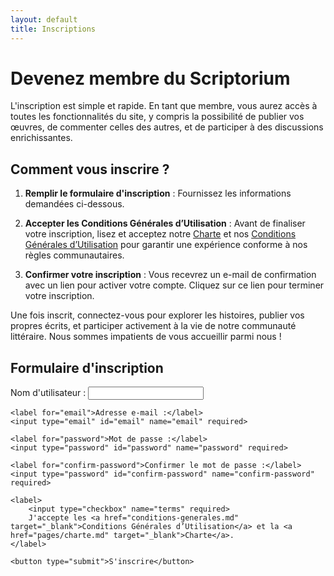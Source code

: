 ```yaml
---
layout: default
title: Inscriptions
---
```


# Devenez membre du Scriptorium

L'inscription est simple et rapide. En tant que membre, vous aurez accès à toutes les fonctionnalités du site, y compris la possibilité de publier vos œuvres, de commenter celles des autres, et de participer à des discussions enrichissantes.

## Comment vous inscrire ?

1. **Remplir le formulaire d'inscription** : Fournissez les informations demandées ci-dessous.

2. **Accepter les Conditions Générales d’Utilisation** : Avant de finaliser votre inscription, lisez et acceptez notre [Charte](pages/charte.md) et nos [Conditions Générales d’Utilisation](conditions-generales.md) pour garantir une expérience conforme à nos règles communautaires.

3. **Confirmer votre inscription** : Vous recevrez un e-mail de confirmation avec un lien pour activer votre compte. Cliquez sur ce lien pour terminer votre inscription.

Une fois inscrit, connectez-vous pour explorer les histoires, publier vos propres écrits, et participer activement à la vie de notre communauté littéraire. Nous sommes impatients de vous accueillir parmi nous !

## Formulaire d'inscription

<form action="https://formspree.io/f/xanwgqnz" method="post">
    <label for="username">Nom d'utilisateur :</label>
    <input type="text" id="username" name="username" required>

    <label for="email">Adresse e-mail :</label>
    <input type="email" id="email" name="email" required>

    <label for="password">Mot de passe :</label>
    <input type="password" id="password" name="password" required>

    <label for="confirm-password">Confirmer le mot de passe :</label>
    <input type="password" id="confirm-password" name="confirm-password" required>

    <label>
        <input type="checkbox" name="terms" required>
        J'accepte les <a href="conditions-generales.md" target="_blank">Conditions Générales d’Utilisation</a> et la <a href="pages/charte.md" target="_blank">Charte</a>.
    </label>

    <button type="submit">S'inscrire</button>
</form>
